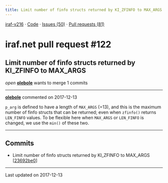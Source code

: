 ```yaml
---
title: Limit number of finfo structs returned by KI_ZFINFO to MAX_ARGS #122
---
```


[iraf-v216](/iraf-v216) · [Code](https://github.com/iraf-community/iraf/tree/iraf-v216) · [Issues (50)](/iraf-v216/issues) · [Pull requests (81)](/iraf-v216/issues/pulls)

# iraf.net pull request #122
## Limit number of finfo structs returned by KI_ZFINFO to MAX_ARGS
*open* **[olebole](https://github.com/olebole)** wants to merge 1 commits

- - - -

**[olebole](https://github.com/olebole)** commented on 2017-12-13

`p_arg` is defined to have a length of `MAX_ARGS` (=13), and this is the maximum number of finfo structs that can be returned; even when `zfinfo()` returns `LEN_FINFO` values. To be flexible here when `MAX_ARGS` or  `LEN_FINFO` is changed, we use the `min()` of these two.
- - - -

## Commits

* Limit number of finfo structs returned by KI_ZFINFO to MAX_ARGS [[23692be0](https://github.com/iraf-community/iraf/commit/23692be06ca7ed0dcd0e75889392dfbf834f7c1c)]

- - - -

Last updated on 2017-12-13
